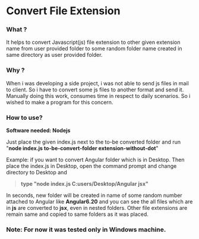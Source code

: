 # Convert File Extension

### What ?
It helps to convert Javascript(js) file extension to other given extension name from user provided folder to some random folder name created in same directory as user provided folder.

### Why ?
When i was developing a side project, i was not able to send js files in mail to client. So i have to convert some js files to another format and send it. Manually doing this work, consumes time in respect to daily scenarios. So i wished to make a program for this concern.

### How to use?
**Software needed: Nodejs**

Just place the given index.js next to the to-be converted folder and run "**node index.js to-be-convert-folder extension-without-dot**"
  
  Example: if you want to convert Angular folder which is in Desktop. Then place the index.js in Desktop, open the command prompt and change directory to Desktop and 
  > **type "node index.js C:users/Desktop/Angular jsx"**
  
  In seconds, new folder will be created in name of some random number attached to Angular like **Angular6.20** and you can see the all files which are in **js** are converted to **jsx**, even in nested folders. Other file extensions are remain same and copied to same folders as it was placed.

### Note: For now it was tested only in Windows machine.
